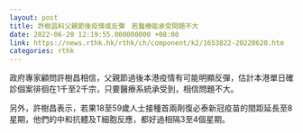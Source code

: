 ```yaml
---
layout: post
title: 許樹昌料父親節後疫情或反彈　若醫療能承受問題不大
date: 2022-06-20 12:19:55.000000000 +08:00
link: https://news.rthk.hk/rthk/ch/component/k2/1653822-20220620.htm
categories: rthk
---
```


政府專家顧問許樹昌相信，父親節過後本港疫情有可能明顯反彈，估計本港單日確診個案徘徊在1千至2千宗，只要醫療系統承受到，相信問題不大。

另外，許樹昌表示，若果18至59歲人士接種首兩劑復必泰新冠疫苗的間距延長至8星期，他們的中和抗體及T細胞反應，都好過相隔3至4個星期。
